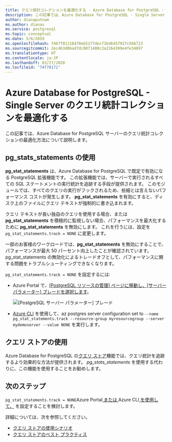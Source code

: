 ```yaml
---
title: クエリ統計コレクションを最適化する - Azure Database for PostgreSQL - Single Server
description: この記事では、Azure Database for PostgreSQL - Single Server のクエリ統計コレクションを最適化する方法について説明します
author: dianaputnam
ms.author: dianas
ms.service: postgresql
ms.topic: conceptual
ms.date: 5/6/2019
ms.openlocfilehash: f467f01118470eb51f7decf3bd6457917c566723
ms.sourcegitcommit: 2ec4b3d0bad7dc0071400c2a2264399e4fe34897
ms.translationtype: HT
ms.contentlocale: ja-JP
ms.lasthandoff: 03/27/2020
ms.locfileid: "74770171"
---
```

# <a name="optimize-query-statistics-collection-on-an-azure-database-for-postgresql---single-server"></a>Azure Database for PostgreSQL - Single Server のクエリ統計コレクションを最適化する
この記事では、Azure Database for PostgreSQL サーバーのクエリ統計コレクションの最適化方法について説明します。

## <a name="use-pg_stats_statements"></a>pg_stats_statements の使用
**pg_stat_statements** は、Azure Database for PostgreSQL で既定で有効になる PostgreSQL 拡張機能です。 この拡張機能では、サーバーで実行されるすべての SQL ステートメントの実行統計を追跡する手段が提供されます。 このモジュールでは、すべてのクエリの実行がフックされるため、些細とは言えないパフォーマンス コストが発生します。 **pg_stat_statements** を有効にすると、ディスク上のファイルにクエリ テキストが強制的に書き込まれます。

クエリ テキストが長い独自のクエリを使用する場合、または **pg_stat_statements** を積極的に監視しない場合、パフォーマンスを最大化するために **pg_stat_statements** を無効にします。 これを行うには、設定を `pg_stat_statements.track = NONE` に変更します。

一部のお客様のワークロードでは、**pg_stat_statements** を無効にすることで、パフォーマンスが最大 50 パーセント向上したことが確認されています。 pg_stat_statements の無効化によるトレードオフとして、パフォーマンスに関する問題をトラブルシューティングできなくなります。

`pg_stat_statements.track = NONE` を設定するには:

- Azure Portal で、[[PostgreSQL リソースの管理] ページに移動し、[サーバー パラメーター] ブレードを選択します](howto-configure-server-parameters-using-portal.md)。

  ![[PostgreSQL サーバー パラメーター] ブレード](./media/howto-optimize-query-stats-collection/pg_stats_statements_portal.png)

- [Azure CLI](howto-configure-server-parameters-using-cli.md) を使用して、az postgres server configuration set to `--name pg_stat_statements.track --resource-group myresourcegroup --server mydemoserver --value NONE` を実行します。

## <a name="use-the-query-store"></a>クエリ ストアの使用 
Azure Database for PostgreSQL の[クエリ ストア](concepts-query-store.md)機能では、クエリ統計を追跡するより効果的な方法が提供されます。 *pg_stats_statements* を使用する代わりに、この機能を使用することをお勧めします。 

## <a name="next-steps"></a>次のステップ
`pg_stat_statements.track = NONE`Azure Portal[ または ](howto-configure-server-parameters-using-portal.md)Azure CLI[ を使用して、](howto-configure-server-parameters-using-cli.md) を設定することを検討します。

詳細については、次を参照してください。 
- [クエリ ストアの使用シナリオ](concepts-query-store-scenarios.md) 
- [クエリ ストアのベスト プラクティス](concepts-query-store-best-practices.md) 
